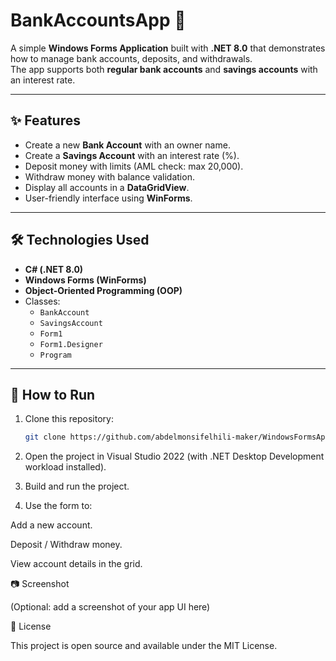 # BankAccountsApp 🏦

A simple **Windows Forms Application** built with **.NET 8.0** that demonstrates how to manage bank accounts, deposits, and withdrawals.  
The app supports both **regular bank accounts** and **savings accounts** with an interest rate.

---

## ✨ Features
- Create a new **Bank Account** with an owner name.
- Create a **Savings Account** with an interest rate (%).
- Deposit money with limits (AML check: max 20,000).
- Withdraw money with balance validation.
- Display all accounts in a **DataGridView**.
- User-friendly interface using **WinForms**.

---

## 🛠️ Technologies Used
- **C# (.NET 8.0)**
- **Windows Forms (WinForms)**
- **Object-Oriented Programming (OOP)**
- Classes:
  - `BankAccount`
  - `SavingsAccount`
  - `Form1`
  - `Form1.Designer`
  - `Program`

---

## 🚀 How to Run
1. Clone this repository:
   ```bash
   git clone https://github.com/abdelmonsifelhili-maker/WindowsFormsApp1.git

2. Open the project in Visual Studio 2022 (with .NET Desktop Development workload installed).

3. Build and run the project.

4. Use the form to:

Add a new account.

Deposit / Withdraw money.

View account details in the grid.

📷 Screenshot

(Optional: add a screenshot of your app UI here)

📌 License

This project is open source and available under the MIT License.
